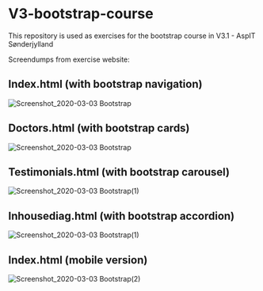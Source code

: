 # V3-bootstrap-course

This repository is used as exercises for the bootstrap course in V3.1 - AspIT Sønderjylland

Screendumps from exercise website:

## Index.html (with bootstrap navigation)

![Screenshot_2020-03-03 Bootstrap](https://user-images.githubusercontent.com/57984239/75777245-eb545f80-5d55-11ea-9251-d62cad751eef.png)

## Doctors.html (with bootstrap cards)

![Screenshot_2020-03-03 Bootstrap](https://user-images.githubusercontent.com/57984239/75777251-ee4f5000-5d55-11ea-98c5-9b190963c847.jpg)

## Testimonials.html (with bootstrap carousel)

![Screenshot_2020-03-03 Bootstrap(1)](https://user-images.githubusercontent.com/57984239/75777250-edb6b980-5d55-11ea-9b7d-5d997f6f8bf3.jpg)

## Inhousediag.html (with bootstrap accordion)

![Screenshot_2020-03-03 Bootstrap(1)](https://user-images.githubusercontent.com/57984239/75777248-ed1e2300-5d55-11ea-9438-59d50dc8a134.png)

## Index.html (mobile version)

![Screenshot_2020-03-03 Bootstrap(2)](https://user-images.githubusercontent.com/57984239/75777247-ec858c80-5d55-11ea-896c-d28718e512e4.png)
